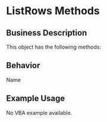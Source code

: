 # ListRows Methods

## Business Description
This object has the following methods:

## Behavior
Name

## Example Usage
No VBA example available.